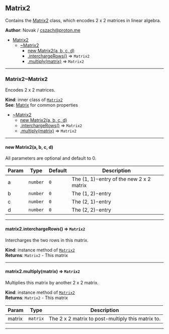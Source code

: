 <a name="module_Matrix2"></a>

## Matrix2
Contains the [Matrix2](./Matrix#module_Matrix2..Matrix2) class, which encodes 2 x 2
matrices in linear algebra.

**Author**: Novak / <cszach@proton.me>  

* [Matrix2](./Matrix#module_Matrix2)
    * [~Matrix2](./Matrix#module_Matrix2..Matrix2)
        * [new Matrix2(a, b, c, d)](#new_module_Matrix2..Matrix2_new)
        * [.interchargeRows()](./Matrix#module_Matrix2..Matrix2+interchargeRows) ⇒ <code>Matrix2</code>
        * [.multiply(matrix)](./Matrix#module_Matrix2..Matrix2+multiply) ⇒ <code>Matrix2</code>


* * *

<a name="module_Matrix2..Matrix2"></a>

### Matrix2~Matrix2
Encodes 2 x 2 matrices.

**Kind**: inner class of [<code>Matrix2</code>](./Matrix#module_Matrix2)  
**See**: [Matrix](./Matrix#module_Matrix..Matrix) for common properties  

* [~Matrix2](./Matrix#module_Matrix2..Matrix2)
    * [new Matrix2(a, b, c, d)](#new_module_Matrix2..Matrix2_new)
    * [.interchargeRows()](./Matrix#module_Matrix2..Matrix2+interchargeRows) ⇒ <code>Matrix2</code>
    * [.multiply(matrix)](./Matrix#module_Matrix2..Matrix2+multiply) ⇒ <code>Matrix2</code>


* * *

<a name="new_module_Matrix2..Matrix2_new"></a>

#### new Matrix2(a, b, c, d)
All parameters are optional and default to 0.


| Param | Type | Default | Description |
| --- | --- | --- | --- |
| a | <code>number</code> | <code>0</code> | The (1, 1)-entry of the new 2 x 2 matrix |
| b | <code>number</code> | <code>0</code> | The (1, 2)-entry |
| c | <code>number</code> | <code>0</code> | The (2, 1)-entry |
| d | <code>number</code> | <code>0</code> | The (2, 2)-entry |


* * *

<a name="module_Matrix2..Matrix2+interchargeRows"></a>

#### matrix2.interchargeRows() ⇒ <code>Matrix2</code>
Intercharges the two rows in this matrix.

**Kind**: instance method of [<code>Matrix2</code>](./Matrix#module_Matrix2..Matrix2)  
**Returns**: <code>Matrix2</code> - This matrix  

* * *

<a name="module_Matrix2..Matrix2+multiply"></a>

#### matrix2.multiply(matrix) ⇒ <code>Matrix2</code>
Multiplies this matrix by another 2 x 2 matrix.

**Kind**: instance method of [<code>Matrix2</code>](./Matrix#module_Matrix2..Matrix2)  
**Returns**: <code>Matrix2</code> - This matrix  

| Param | Type | Description |
| --- | --- | --- |
| matrix | <code>matrix</code> | The 2 x 2 matrix to post-multiply this matrix to. |


* * *

